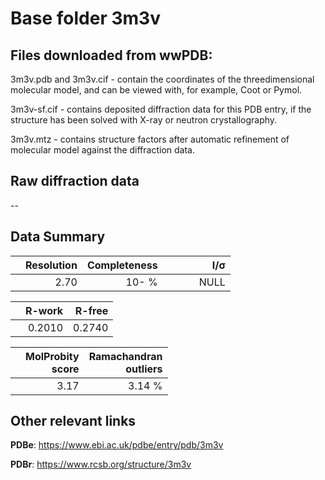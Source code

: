 # Base folder 3m3v

## Files downloaded from wwPDB:

3m3v.pdb and 3m3v.cif - contain the coordinates of the threedimensional molecular model, and can be viewed with, for example, Coot or Pymol.

3m3v-sf.cif - contains deposited diffraction data for this PDB entry, if the structure has been solved with X-ray or neutron crystallography.

3m3v.mtz - contains structure factors after automatic refinement of molecular model against the diffraction data.

## Raw diffraction data

--<br> 

## Data Summary
|   | Resolution | Completeness| I/$\boldsymbol{\sigma}$ |
|---|-------------:|----------------:|--------------:|
|   |2.70|  10- %|<img width=50/>NULL |

|   | **R-work**| **R-free**   
|---|-------------:|----------------:|           
||0.2010|0.2740|

|   |**MolProbity<br>score**| **Ramachandran<br>outliers** 
|---|-------------:|----------------:|
||3.17|3.14 %|

## Other relevant links 
**PDBe**:  https://www.ebi.ac.uk/pdbe/entry/pdb/3m3v
 
**PDBr**: https://www.rcsb.org/structure/3m3v 

